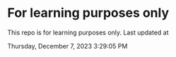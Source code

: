 # For learning purposes only
This repo is for learning purposes only.
Last updated at

Thursday, December 7, 2023 3:29:05 PM

